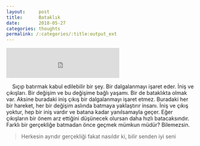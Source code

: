 ```yaml
---
layout:     post
title:      Bataklık
date:       2018-05-27
categories: thoughts
permalink: /:categories/:title:output_ext
---
```

<iframe src="https://open.spotify.com/embed/track/3jOhhEFAU5L5wh8iaOM0pu" width="300" height="80" frameborder="0" allowtransparency="true" allow="encrypted-media"></iframe>

    Sıçıp batırmak kabul edilebilir bir şey. Bir dalgalanmayı işaret eder. İniş ve çıkışları. Bir değişim ve bu değişime bağlı yaşamı. Bir de bataklıkta olmak var. Aksine buradaki iniş çıkış bir dalgalanmayı işaret etmez. Buradaki her bir hareket, her bir değişim aslında batmaya yaklaştırır insanı. İniş ve çıkış yoktur, hep bir iniş vardır ve batana kadar yanılsamayla geçer. Eğer çıkışların bir önem arz ettiğini düşünecek olursan daha hızlı batacaksındır. Farklı bir gerçekliğe batmadan önce geçmek mümkun müdür? Bilemezsin.

> Herkesin ayrıdır gerçekliği fakat nasıldır ki, bilir senden iyi seni
